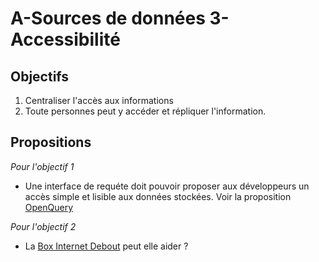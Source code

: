 
A-Sources de données
3-Accessibilité
===

## Objectifs

1. Centraliser l'accès aux informations
2. Toute personnes peut y accéder et répliquer l'information.

## Propositions

_Pour l'objectif 1_

- Une interface de requéte doit pouvoir proposer aux développeurs un accès simple et lisible aux données stockées.
  Voir la proposition [OpenQuery](https://github.com/corbane/ND-Briques-Numeriques-api/tree/master/B-Les%20donn%C3%A9es/3-OpenQuery)

_Pour l'objectif 2_

- La [Box Internet Debout](https://wiki.nuitdebout.fr/wiki/Box_Internet_Debout) peut elle aider ?

